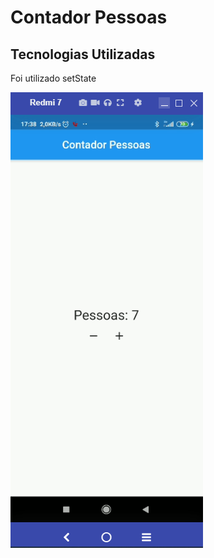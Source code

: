 # Contador Pessoas

## Tecnologias Utilizadas

Foi utilizado setState

![alt text](https://github.com/desenvolvimentoarivan/CursoFlutter/blob/main/contador_pessoa/img/img.png)